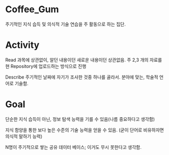 # Coffee_Gum
주기적인 지식 습득 및 의식적 기술 연습을 주 활동으로 하는 집단. 

# Activity 
Read
과목에 상관없이, 알던 내용이던 새로운 내용이던 상관없음.
주 2,3 개의 자료를 현 Repository에 업로드하는 방식으로 진행

Describe
주기적인 날짜에 자기가 조사한 것중 하나를 골라서. 분야에 맞는, 학술적 언어로 기술함.

# Goal
단순한 지식 습득이 아닌, 정보 탐색 능력을 기를 수 있음(나름 중요하다고 생각함)
 
지식 함양을 통한 보다 높은 수준의 기술 능력을 얻을 수 있음. (굳이 단어로 비유하자면 의식적 말하기 능력)

N명이 주기적으로 쌓는 공유 데이터 베이스; 이거도 무시 못한다고 생각함. 

